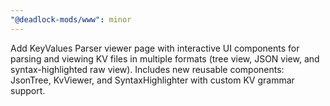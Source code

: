 ```yaml
---
"@deadlock-mods/www": minor
---
```


Add KeyValues Parser viewer page with interactive UI components for parsing and viewing KV files in multiple formats (tree view, JSON view, and syntax-highlighted raw view). Includes new reusable components: JsonTree, KvViewer, and SyntaxHighlighter with custom KV grammar support.
